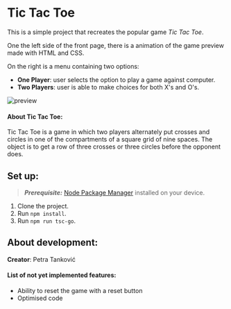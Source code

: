 # Tic Tac Toe

This is a simple project that recreates the popular game *Tic Tac Toe*.

One the left side of the front page, there is a animation of the game preview made with HTML and CSS.

On the right is a menu containing two options:
  - **One Player**: user selects the option to play a game against computer.
  - **Two Players**: user is able to make choices for both X's and O's. 



![preview](https://user-images.githubusercontent.com/16746958/201325024-13bb7fb4-d57a-4497-9abf-f15b1fe77c9e.PNG)



#### About Tic Tac Toe:

Tic Tac Toe is a game in which two players alternately put crosses and circles in one of the compartments of a square grid of nine spaces.
The object is to get a row of three crosses or three circles before the opponent does.


## Set up:

> **_Prerequisite:_**  [Node Package Manager](https://docs.npmjs.com/downloading-and-installing-node-js-and-npm) installed on your device.

1. Clone the project.
2. Run `npm install`.
3. Run `npm run tsc-go`.


## About development:

**Creator**: Petra Tanković

#### List of not yet implemented features:
- Ability to reset the game with a reset button
- Optimised code

